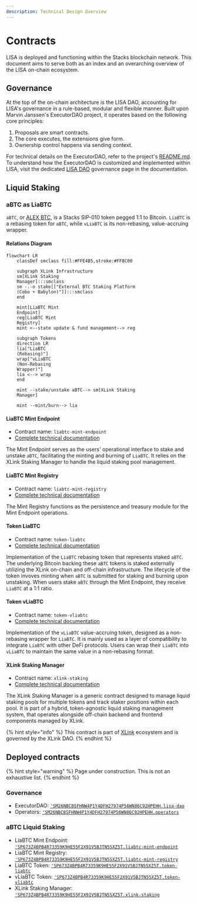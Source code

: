 ```yaml
---
description: Technical Design Overview
---
```


# Contracts

LISA is deployed and functioning within the Stacks blockchain network. This document aims to serve both as an index and an overarching overview of the LISA on-chain ecosystem.

## Governance

At the top of the on-chain architecture is the LISA DAO, accounting for LISA's governance in a rule-based, modular and flexible manner. Built upon Marvin Janssen's ExecutorDAO project, it operates based on the following core principles:

1. Proposals are smart contracts.
2. The core executes, the extensions give form.
3. Ownership control happens via sending context.

For technical details on the ExecutorDAO, refer to the project's [README.md](https://github.com/MarvinJanssen/executor-dao#readme). To understand how the ExecutorDAO is customized and implemented within LISA, visit the dedicated [LISA DAO](https://docs.lisalab.io/governance/lisa-dao) governance page in the documentation.

## Liquid Staking

### aBTC as LiaBTC

`aBTC`, or [ALEX BTC](https://medium.com/alexgobtc/abtc-from-alex-a-practical-step-towards-bitcoin-defi-ccb6ec684d87), is a Stacks SIP-010 token pegged 1:1 to Bitcoin. `LiaBTC` is a rebasing token for `aBTC`, while `vLiaBTC` is its non-rebasing, value-accruing wrapper.

#### Relations Diagram

```mermaid
flowchart LR
    classDef smclass fill:#FFE4B5,stroke:#FF8C00

    subgraph XLink Infrastructure
    sm[XLink Staking
    Manager]:::smclass
    sm -.-o stake[["External BTC Staking Platform
    (Cobo + Babylon)"]]:::smclass
    end

    mint[LiaBTC Mint
    Endpoint]
    reg[LiaBTC Mint
    Registry]
    mint <--state update & fund management--> reg

    subgraph Tokens
    direction LR
    lia["LiaBTC
    (Rebasing)"]
    wrap["vLiaBTC
    (Non-Rebasing
    Wrapper)"]
    lia <--> wrap
    end

    mint --stake/unstake aBTC--> sm[XLink Staking
    Manager]

    mint --mint/burn--> lia
```

#### LiaBTC Mint Endpoint

- Contract name: `liabtc-mint-endpoint`
- [Complete technical documentation](liabtc-mint-endpoint.md)

The Mint Endpoint serves as the users' operational interface to stake and unstake `aBTC`, facilitating the minting and burning of `LiaBTC`. It relies on the XLink Staking Manager to handle the liquid staking pool management.

#### LiaBTC Mint Registry

- Contract name: `liabtc-mint-registry`
- [Complete technical documentation](liabtc-mint-registry.md)

The Mint Registry functions as the persistence and treasury module for the Mint Endpoint operations.

#### Token LiaBTC

- Contract name: `token-liabtc`
- [Complete technical documentation](token-liabtc.md)

Implementation of the `LiaBTC` rebasing token that represents staked `aBTC`. The underlying Bitcoin backing these `aBTC` tokens is staked externally utilizing the XLink on-chain and off-chain infrastructure. The lifecycle of the token invoves minting when `aBTC` is submitted for staking and burning upon unstaking. When users stake `aBTC` through the Mint Endpoint, they receive `LiaBTC` at a 1:1 ratio.

#### Token vLiaBTC

- Contract name: `token-vliabtc`
- [Complete technical documentation](token-vliabtc.md)

Implementation of the `vLiaBTC` value-accruing token, designed as a non-rebasing wrapper for `LiaBTC`. It is mainly used as a layer of compatibility to integrate `LiaBTC` with other DeFi protocols. Users can wrap their `LiaBTC` into `vLiaBTC` to maintain the same value in a non-rebasing format.

#### XLink Staking Manager

- Contract name: `xlink-staking`
- [Complete technical documentation](https://docs.xlink.network/developers/contracts/xlink-staking)

The XLink Staking Manager is a generic contract designed to manage liquid staking pools for multiple tokens and track staker positions within each pool. It is part of a hybrid, token-agnostic liquid staking management system, that operates alongside off-chain backend and frontend components managed by XLink.

{% hint style="info" %}
This contract is part of [XLink](https://docs.lisalab.io/ecosystem-partners/xlink) ecosystem and is governed by the XLink DAO.
{% endhint %}

## Deployed contracts

{% hint style="warning" %}
Page under construction. This is not an exhaustive list.
{% endhint %}

### Governance

- ExecutorDAO: [`'SM26NBC8SFHNW4P1Y4DFH27974P56WN86C92HPEHH.lisa-dao`][lisa-dao]
- Operators: [`'SM26NBC8SFHNW4P1Y4DFH27974P56WN86C92HPEHH.operators`][operators]

### aBTC Liquid Staking

- LiaBTC Mint Endpoint: [`'SP673Z4BPB4R73359K9HE55F2X91V5BJTN5SXZ5T.liabtc-mint-endpoint`][liabtc-mint-endpoint]
- LiaBTC Mint Registry: [`'SP673Z4BPB4R73359K9HE55F2X91V5BJTN5SXZ5T.liabtc-mint-registry`][liabtc-mint-registry]
- LiaBTC Token: [`'SP673Z4BPB4R73359K9HE55F2X91V5BJTN5SXZ5T.token-liabtc`][token-liabtc]
- vLiaBTC Token: [`'SP673Z4BPB4R73359K9HE55F2X91V5BJTN5SXZ5T.token-vliabtc`][token-vliabtc]
- XLink Staking Manager: [`'SP673Z4BPB4R73359K9HE55F2X91V5BJTN5SXZ5T.xlink-staking`][xlink-staking]

[lisa-dao]: https://explorer.stxer.xyz/txid/SM26NBC8SFHNW4P1Y4DFH27974P56WN86C92HPEHH.lisa-dao
[operators]: https://explorer.stxer.xyz/txid/SM26NBC8SFHNW4P1Y4DFH27974P56WN86C92HPEHH.operators
[liabtc-mint-registry]: https://explorer.stxer.xyz/txid/SP673Z4BPB4R73359K9HE55F2X91V5BJTN5SXZ5T.liabtc-mint-registry
[liabtc-mint-endpoint]: https://explorer.stxer.xyz/txid/SP673Z4BPB4R73359K9HE55F2X91V5BJTN5SXZ5T.liabtc-mint-endpoint
[token-liabtc]: https://explorer.stxer.xyz/txid/SP673Z4BPB4R73359K9HE55F2X91V5BJTN5SXZ5T.token-liabtc
[token-vliabtc]: https://explorer.stxer.xyz/txid/SP673Z4BPB4R73359K9HE55F2X91V5BJTN5SXZ5T.token-vliabtc
[xlink-staking]: https://explorer.stxer.xyz/txid/SP673Z4BPB4R73359K9HE55F2X91V5BJTN5SXZ5T.xlink-staking
